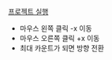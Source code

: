 [프로젝트 실행](https://favorcat.itch.io/unity-script-test)
- 마우스 왼쪽 클릭 -x 이동
- 마우스 오른쪽 클릭 +x 이동
- 최대 카운트가 되면 방향 전환